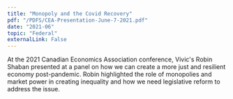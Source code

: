 ```yaml
---
title: "Monopoly and the Covid Recovery"
pdf: "/PDFS/CEA-Presentation-June-7-2021.pdf"
date: "2021-06"
topic: "Federal"
externalLink: False
---
```


At the 2021 Canadian Economics Association conference, Vivic's Robin Shaban presented
at a panel on how we can create a more just and resilient economy post-pandemic. Robin
highlighted the role of monopolies and market power in creating inequality and how
we need legislative reform to address the issue.
